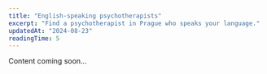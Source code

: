 ```yaml
---
title: "English-speaking psychotherapists"
excerpt: "Find a psychotherapist in Prague who speaks your language."
updatedAt: "2024-08-23"
readingTime: 5
---
```


Content coming soon...
